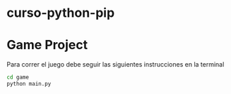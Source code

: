 # curso-python-pip

# Game Project

Para correr el juego debe seguir las siguientes instrucciones en la terminal
```sh
cd game
python main.py

```